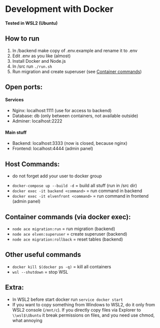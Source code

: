 # Development with Docker #
#### Tested in WSL2 (Ubuntu)


## How to run
1. In /backend make copy of .env.example and rename it to .env
2. Edit .env as you like (almost)
3. Install Docker and Node.js
4. In /src run ```./run.sh```
5. Run migration and create superuser (see [Container commands](#container-commands))


## Open ports:
#### Services
- Nginx: localhost:1111 (use for access to backend)
- Database: db (only between containers, not available outside)
- Adminer: localhost:2222
#### Main stuff
- Backend: localhost:3333 (now is closed, because nginx)
- Frontend: localhost:4444 (admin panel)


## <a name="host-commands"></a>Host Commands:
* do not forget add your user to docker group
- ```docker-compose up --build -d``` = build all stuff (run in /src dir)
- ```docker exec -it backend <command>``` = run command in backend
- ```docker exec -it elvenfront <command>``` = run command in frontend (admin panel)


## <a name="container-commands"></a>Container commands (via docker exec):
- ```node ace migration:run``` = run migration (backend)
- ```node ace elven:superuser``` = create superuser (backend)
- ```node ace migration:rollback``` = reset tables (backend)


## Other useful commands
- ```docker kill $(docker ps -q)``` = kill all containers
- ```wsl --shutdown``` = stop WSL


## Extra:
- In WSL2 before start docker run ```service docker start```
- If you want to copy something from Windows to WSL2, do it only from WSL2 console (```/mnt/c```). If you directly copy files via Explorer to ```\\wsl$\Ubuntu``` it break permissions on files, and you need use chmod, what annoying
